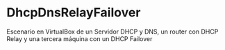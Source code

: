 # DhcpDnsRelayFailover
Escenario en VirtualBox de un Servidor DHCP y DNS, un router con DHCP Relay y una tercera máquina con un DHCP Failover
